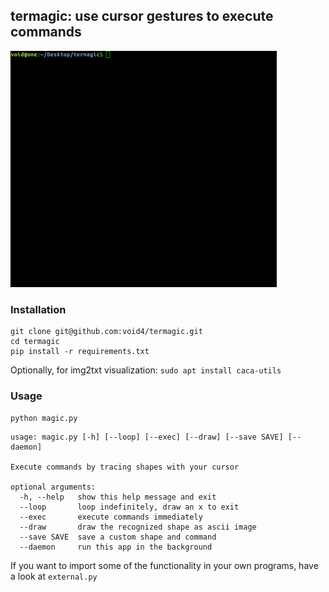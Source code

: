 ## termagic: use cursor gestures to execute commands

![Showcase GIF](showcase.gif)

### Installation

```
git clone git@github.com:void4/termagic.git
cd termagic
pip install -r requirements.txt
```

Optionally, for img2txt visualization: `sudo apt install caca-utils`

### Usage

`python magic.py`

```
usage: magic.py [-h] [--loop] [--exec] [--draw] [--save SAVE] [--daemon]

Execute commands by tracing shapes with your cursor

optional arguments:
  -h, --help   show this help message and exit
  --loop       loop indefinitely, draw an x to exit
  --exec       execute commands immediately
  --draw       draw the recognized shape as ascii image
  --save SAVE  save a custom shape and command
  --daemon     run this app in the background
```

If you want to import some of the functionality in your own programs, have a look at `external.py`
